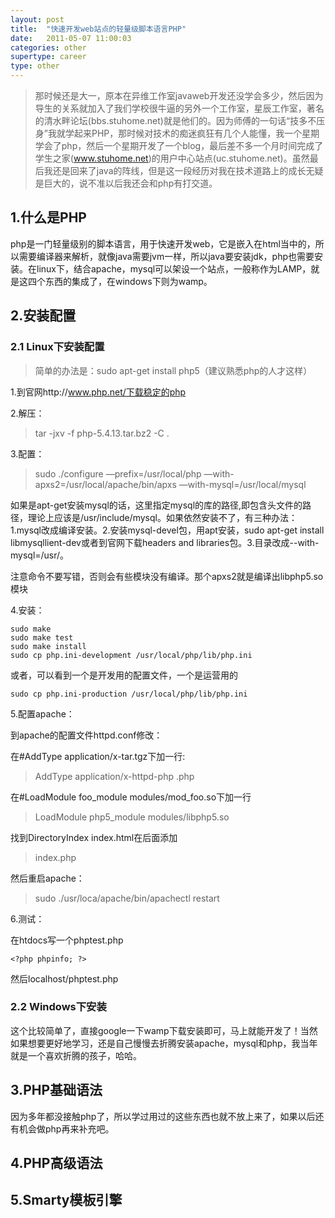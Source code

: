 ```yaml
---
layout: post
title:  "快速开发web站点的轻量级脚本语言PHP"
date:   2011-05-07 11:00:03
categories: other
supertype: career
type: other
---
```


>那时候还是大一，原本在异维工作室javaweb开发还没学会多少，然后因为导生的关系就加入了我们学校很牛逼的另外一个工作室，星辰工作室，著名的清水畔论坛(bbs.stuhome.net)就是他们的。因为师傅的一句话“技多不压身”我就学起来PHP，那时候对技术的痴迷疯狂有几个人能懂，我一个星期学会了php，然后一个星期开发了一个blog，最后差不多一个月时间完成了学生之家(www.stuhome.net)的用户中心站点(uc.stuhome.net)。虽然最后我还是回来了java的阵线，但是这一段经历对我在技术道路上的成长无疑是巨大的，说不准以后我还会和php有打交道。

## 1.什么是PHP

php是一门轻量级别的脚本语言，用于快速开发web，它是嵌入在html当中的，所以需要编译器来解析，就像java需要jvm一样，所以java要安装jdk，php也需要安装。在linux下，结合apache，mysql可以架设一个站点，一般称作为LAMP，就是这四个东西的集成了，在windows下则为wamp。

## 2.安装配置

### 2.1 Linux下安装配置

>简单的办法是：sudo apt-get install php5（建议熟悉php的人才这样）

1.到官网http://www.php.net/下载稳定的php

2.解压：

>tar -jxv -f php-5.4.13.tar.bz2 -C .

3.配置：

>sudo ./configure —prefix=/usr/local/php —with-apxs2=/usr/local/apache/bin/apxs —with-mysql=/usr/local/mysql

如果是apt-get安装mysql的话，这里指定mysql的库的路径,即包含头文件的路径，理论上应该是/usr/include/mysql。如果依然安装不了，有三种办法：1.mysql改成编译安装。2.安装mysql-devel包，用apt安装，sudo apt-get install libmysqllient-dev或者到官网下载headers and libraries包。3.目录改成--with-mysql=/usr/。

注意命令不要写错，否则会有些模块没有编译。那个apxs2就是编译出libphp5.so模块

4.安装：

	sudo make
	sudo make test
	sudo make install
	sudo cp php.ini-development /usr/local/php/lib/php.ini

或者，可以看到一个是开发用的配置文件，一个是运营用的

	sudo cp php.ini-production /usr/local/php/lib/php.ini

5.配置apache：

到apache的配置文件httpd.conf修改：

在#AddType application/x-tar.tgz下加一行:

>AddType application/x-httpd-php .php  

在#LoadModule foo_module modules/mod_foo.so下加一行

>LoadModule php5_module  modules/libphp5.so
  
找到DirectoryIndex index.html在后面添加

>index.php

然后重启apache：

>sudo ./usr/loca/apache/bin/apachectl restart

6.测试：

在htdocs写一个phptest.php

	<?php phpinfo; ?>

然后localhost/phptest.php

### 2.2 Windows下安装

这个比较简单了，直接google一下wamp下载安装即可，马上就能开发了！当然如果想要更好地学习，还是自己慢慢去折腾安装apache，mysql和php，我当年就是一个喜欢折腾的孩子，哈哈。

## 3.PHP基础语法

因为多年都没接触php了，所以学过用过的这些东西也就不放上来了，如果以后还有机会做php再来补充吧。

## 4.PHP高级语法

## 5.Smarty模板引擎

